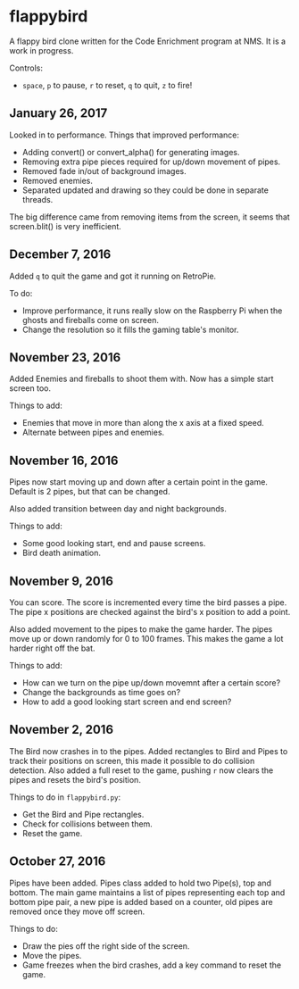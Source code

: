 # flappybird

A flappy bird clone written for the Code Enrichment program at NMS. It is a work in progress.

Controls:
* ```space```, ```p``` to pause, ```r``` to reset, ```q``` to quit, ```z``` to fire!

## January 26, 2017

Looked in to performance. Things that improved performance:

- Adding convert() or convert_alpha() for generating images.
- Removing extra pipe pieces required for up/down movement of pipes.
- Removed fade in/out of background images.
- Removed enemies.
- Separated updated and drawing so they could be done in separate threads.

The big difference came from removing items from the screen, it seems that screen.blit() is very inefficient.

## December 7, 2016

Added ```q``` to quit the game and got it running on RetroPie.

To do:
- Improve performance, it runs really slow on the Raspberry Pi when the ghosts and fireballs come on screen.
- Change the resolution so it fills the gaming table's monitor.

## November 23, 2016

Added Enemies and fireballs to shoot them with. Now has a simple start screen too.

Things to add:
- Enemies that move in more than along the x axis at a fixed speed.
- Alternate between pipes and enemies.

## November 16, 2016

Pipes now start moving up and down after a certain point in the game. Default is 2 pipes, but that can be changed.

Also added transition between day and night backgrounds.

Things to add:
- Some good looking start, end and pause screens.
- Bird death animation.

## November 9, 2016

You can score. The score is incremented every time the bird passes a pipe. The pipe x positions are checked against the
bird's x position to add a point.

Also added movement to the pipes to make the game harder. The pipes move up or down randomly for 0 to 100 frames. This
makes the game a lot harder right off  the bat.

Things to add:
- How can we turn on the pipe up/down movemnt after a certain score?
- Change the backgrounds as time goes on?
- How to add a good looking start screen and end screen?

## November 2, 2016

The Bird now crashes in to the pipes. Added rectangles to Bird and Pipes to track their positions on screen, this made
it possible to do collision detection. Also added a full reset to the game, pushing ```r``` now clears the pipes and
resets the bird's position.

Things to do in ```flappybird.py```:
- Get the Bird and Pipe rectangles.
- Check for collisions between them.
- Reset the game.

## October 27, 2016

Pipes have been added. Pipes class added to hold two Pipe(s), top and bottom. The main game maintains a list of pipes
representing each top and bottom pipe pair, a new pipe is added based on a counter, old pipes are removed once they
move off screen.

Things to do:
- Draw the pies off the right side of the screen.
- Move the pipes.
- Game freezes when the bird crashes, add a key command to reset the game.
